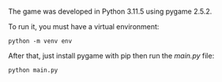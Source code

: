 The game was developed in Python 3.11.5 using pygame 2.5.2.

To run it, you must have a virtual environment:
```
python -m venv env
```
After that, just install pygame with pip then run the *main.py* file:
```
python main.py
```
